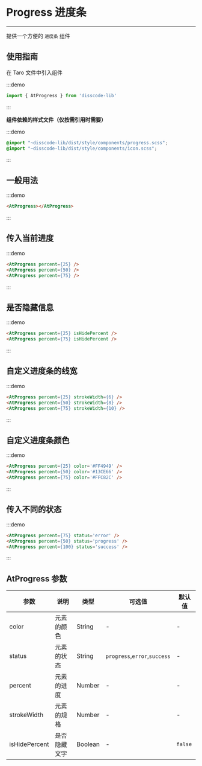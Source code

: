# Progress 进度条

---

提供一个方便的 `进度条` 组件

## 使用指南

在 Taro 文件中引入组件

:::demo
```js
import { AtProgress } from 'disscode-lib'
```
:::

**组件依赖的样式文件（仅按需引用时需要）**

:::demo
```scss
@import "~disscode-lib/dist/style/components/progress.scss";
@import "~disscode-lib/dist/style/components/icon.scss";
```
:::

## 一般用法

:::demo

```html
<AtProgress></AtProgress>
```

:::

## 传入当前进度

:::demo

```html
<AtProgress percent={25} />
<AtProgress percent={50} />
<AtProgress percent={75} />
```

:::

## 是否隐藏信息

:::demo

```html
<AtProgress percent={25} isHidePercent />
<AtProgress percent={75} isHidePercent />
```

:::

## 自定义进度条的线宽

:::demo

```html
<AtProgress percent={25} strokeWidth={6} />
<AtProgress percent={50} strokeWidth={8} />
<AtProgress percent={75} strokeWidth={10} />
```

:::

## 自定义进度条颜色

:::demo

```html
<AtProgress percent={25} color='#FF4949' />
<AtProgress percent={50} color='#13CE66' />
<AtProgress percent={75} color='#FFC82C' />
```

:::

## 传入不同的状态

:::demo

```html
<AtProgress percent={75} status='error' />
<AtProgress percent={50} status='progress' />
<AtProgress percent={100} status='success' />
```

:::

## AtProgress 参数

| 参数          | 说明         | 类型    | 可选值                       | 默认值  |
| ------------- | ------------ | ------- | ---------------------------- | ------- |
| color         | 元素的颜色   | String  | -                            | -       |
| status        | 元素的状态   | String  | `progress`,`error`,`success` | -       |
| percent       | 元素的进度   | Number  | -                            | -       |
| strokeWidth   | 元素的规格   | Number  | -                            | -       |
| isHidePercent | 是否隐藏文字 | Boolean | -                            | `false` |

